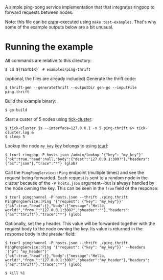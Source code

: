 A simple ping-pong service implementation that that integrates ringpop to forward requests between nodes.

Note: this file can be [cram][3]-executed using `make test-examples`. That's why some of the example outputs below are a bit unusual.

# Running the example

All commands are relative to this directory:

    $ cd ${TESTDIR}  # examples/ping-thrift

(optional, the files are already included) Generate the thrift code:

    $ thrift-gen --generateThrift --outputDir gen-go --inputFile ping.thrift

Build the example binary:

    $ go build


Start a custer of 5 nodes using [tick-cluster][1]:

    $ tick-cluster.js --interface=127.0.0.1 -n 5 ping-thrift &> tick-cluster.log &
    $ sleep 5

Lookup the node `my_key` key belongs to using [tcurl][2]:

    $ tcurl ringpop -P hosts.json /admin/lookup '{"key": "my_key"}'
    {"ok":true,"head":null,"body":{"dest":"127.0.0.1:300?"},"headers":{"as":"json"},"trace":"*"} (glob)

Call the `PingPongService::Ping` endpoint (multiple times) and see the request being forwarded. Each request is sent to a random node in the cluster because of the `-P hosts.json` argument--but is always handled by the node owning the key. This can be seen in the `from` field of the response:

    $ tcurl pingchannel -P hosts.json --thrift ./ping.thrift PingPongService::Ping '{"request": {"key": "my_key"}}'
    {"ok":true,"head":{},"body":{"message":"Hello, world!","from_":"127.0.0.1:300?","pheader":""},"headers":{"as":"thrift"},"trace":"*"} (glob)

Optionally, set the `p` header. This value will be forwarded together with the request body to the node owning the key. Its value is returned in the response body in the `pheader` field:

    $ tcurl pingchannel -P hosts.json --thrift ./ping.thrift PingPongService::Ping '{"request": {"key": "my_key"}}' --headers '{"p": "my_header"}'
    {"ok":true,"head":{},"body":{"message":"Hello, world!","from_":"127.0.0.1:300?","pheader":"my_header"},"headers":{"as":"thrift"},"trace":"*"} (glob)

    $ kill %1

[1]:https://github.com/uber/ringpop-common/
[2]:https://github.com/uber/tcurl
[3]:https://pypi.python.org/pypi/cram
